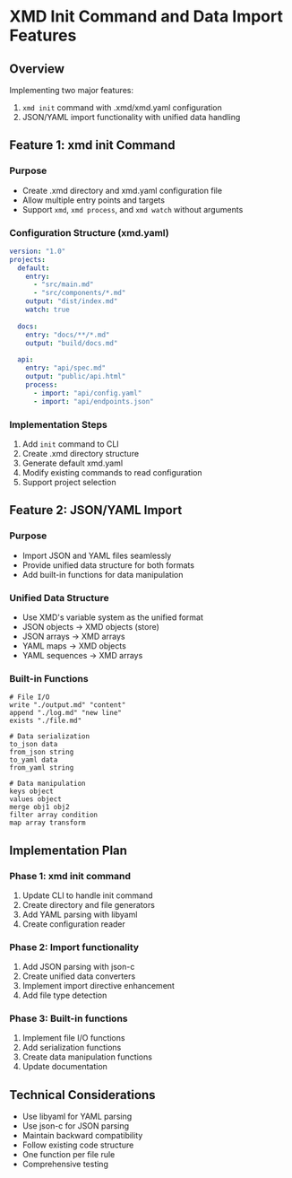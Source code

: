 # XMD Init Command and Data Import Features

## Overview
Implementing two major features:
1. `xmd init` command with .xmd/xmd.yaml configuration
2. JSON/YAML import functionality with unified data handling

## Feature 1: xmd init Command

### Purpose
- Create .xmd directory and xmd.yaml configuration file
- Allow multiple entry points and targets
- Support `xmd`, `xmd process`, and `xmd watch` without arguments

### Configuration Structure (xmd.yaml)
```yaml
version: "1.0"
projects:
  default:
    entry: 
      - "src/main.md"
      - "src/components/*.md"
    output: "dist/index.md"
    watch: true
  
  docs:
    entry: "docs/**/*.md"
    output: "build/docs.md"
    
  api:
    entry: "api/spec.md"
    output: "public/api.html"
    process:
      - import: "api/config.yaml"
      - import: "api/endpoints.json"
```

### Implementation Steps
1. Add `init` command to CLI
2. Create .xmd directory structure
3. Generate default xmd.yaml
4. Modify existing commands to read configuration
5. Support project selection

## Feature 2: JSON/YAML Import

### Purpose
- Import JSON and YAML files seamlessly
- Provide unified data structure for both formats
- Add built-in functions for data manipulation

### Unified Data Structure
- Use XMD's variable system as the unified format
- JSON objects → XMD objects (store)
- JSON arrays → XMD arrays
- YAML maps → XMD objects
- YAML sequences → XMD arrays

### Built-in Functions
```xmd
# File I/O
write "./output.md" "content"
append "./log.md" "new line"
exists "./file.md"

# Data serialization
to_json data
from_json string
to_yaml data
from_yaml string

# Data manipulation
keys object
values object
merge obj1 obj2
filter array condition
map array transform
```

## Implementation Plan

### Phase 1: xmd init command
1. Update CLI to handle init command
2. Create directory and file generators
3. Add YAML parsing with libyaml
4. Create configuration reader

### Phase 2: Import functionality
1. Add JSON parsing with json-c
2. Create unified data converters
3. Implement import directive enhancement
4. Add file type detection

### Phase 3: Built-in functions
1. Implement file I/O functions
2. Add serialization functions
3. Create data manipulation functions
4. Update documentation

## Technical Considerations
- Use libyaml for YAML parsing
- Use json-c for JSON parsing
- Maintain backward compatibility
- Follow existing code structure
- One function per file rule
- Comprehensive testing